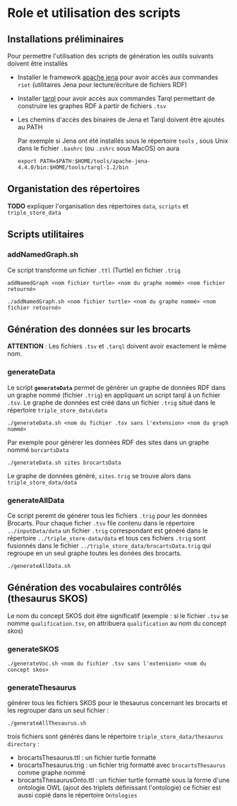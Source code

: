 # Role et utilisation des scripts


## Installations préliminaires 

Pour permettre l'utilisation des scripts de génération les outils suivants doivent être installés

- Installer le framework [apache jena](https://jena.apache.org/download/) pour avoir accès aux commandes `riot` (utilitaires Jena pour lecture/écriture de fichiers RDF)

- Installer [tarql](https://github.com/tarql/tarql/releases) pour avoir accès aux commandes Tarql permettant de construire les graphes RDF à partir de fichiers `.tsv`

- Les chemins d'accès des binaires de Jena et Tarql doivent être ajoutés au PATH

  Par exemple si Jena ont été installés sous le répertoire `tools` , sous Unix dans le fichier `.bashrc` (ou `.zshrc` sous MacOS) on aura

   ```
   export PATH=$PATH:$HOME/tools/apache-jena-4.4.0/bin:$HOME/tools/tarql-1.2/bin
   ``` 


## Organistation des répertoires

**TODO** expliquer l'organisation des répertoires `data`, `scripts` et `triple_store_data`


## Scripts utilitaires

### **addNamedGraph.sh**

Ce script transforme un fichier `.ttl` (Turtle) en fichier `.trig` 
```
addNamedGraph <nom fichier turtle> <nom du graphe nommé> <nom fichier retourné>
```
```
./addNamedGraph.sh <nom fichier turtle> <nom du graphe nommé> <nom fichier retourné>
```

## Génération des données sur les brocarts

**ATTENTION** : Les fichiers `.tsv` et `.tarql` doivent avoir exactement le même nom.

### **generateData**

Le script **`generateData`** permet de générer un graphe de données RDF dans un graphe nommé (fichier `.trig`) en appliquant un script tarql à un fichier `.tsv`. Le graphe de données est créé dans un fichier `.trig` situé dans le répertoire `triple_store_data\data`


```
./generateData.sh <nom du fichier .tsv sans l'extension> <nom du graph nommé>
```

Par exemple pour générer les données RDF des sites dans un graphe nommé `borcartsData`

```
./generateData.sh sites brocartsData
```

Le graphe de données généré, `sites.trig` se trouve alors dans `triple_store_data/data`


### **generateAllData**

Ce script peremt de générer tous les fichiers `.trig` pour les données Brocarts. Pour chaque ficher `.tsv` file contenu dans le répertoire  `../inputData/data` un fichier
`.trig` correspondant est généré dans  le répertoire `../triple_store-data/data` et tous ces fichiers `.trig` sont fusionnés dans le fichier 
`../triple_store_data/brocartsData.trig` qui regroupe en un seul graphe toutes les donées des brocarts.

```
./generateAllData.sh  
```

## Génération des vocabulaires contrôlés (thesaurus SKOS)

Le nom du concept SKOS doit être significatif (exemple : si le fichier `.tsv` se nomme `qualification.tsv`, on attribuera `qualification` au nom du concept skos)

### **generateSKOS**

```
./generateVoc.sh <nom du fichier .tsv sans l'extension> <nom du concept skos>
```

### **generateThesaurus**

générer tous les fichiers SKOS pour le thesaurus concernant les brocarts et les regrouper dans un seul fichier :

```
./generateAllThesaurus.sh
```

trois fichiers sont générés dans le répertoire `triple_store_data/thesaurus directory` :
- brocartsThesaurus.ttl : un fichier turtle formatté
- brocartsThesaurus.trig : un fichier trig formatté avec `brocartsThesaurus` comme graphe nommé
- brocartsThesaurusOnto.ttl : un fichier turtle formatté sous la forme d'une ontologie OWL (ajout des triplets définissant l'ontologie)
ce fichier est aussi copié dans le répertoire `Ontologies`



